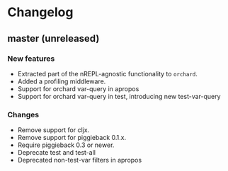 # Changelog

## master (unreleased)

### New features

* Extracted part of the nREPL-agnostic functionality to `orchard`.
* Added a profiling middleware.
* Support for orchard var-query in apropos
* Support for orchard var-query in test, introducing new test-var-query

### Changes

* Remove support for cljx.
* Remove support for piggieback 0.1.x.
* Require piggieback 0.3 or newer.
* Deprecate test and test-all
* Deprecated non-test-var filters in apropos
